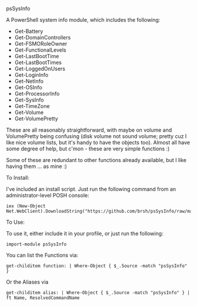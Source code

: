 psSysInfo

A PowerShell system info module, which includes the following:

* Get-Battery
* Get-DomainControllers
* Get-FSMORoleOwner
* Get-FunctionalLevels
* Get-LastBootTime
* Get-LastBootTimes
* Get-LoggedOnUsers
* Get-LoginInfo
* Get-NetInfo
* Get-OSInfo
* Get-ProcessorInfo
* Get-SysInfo
* Get-TimeZone
* Get-Volume
* Get-VolumePretty

These are all reasonably straightforward, with maybe on volume and VolumePretty being confusing (disk volume not sound volume; pretty cuz I like nice volume lists, but it's handy to have the objects too). Almost all have some degree of help, but c'mon - these are very simple functions :)

Some of these are redundant to other functions already available, but I like having them ... as mine :)


To Install:

I've included an install script. Just run the following command from an administrator-level POSH console:

```
iex (New-Object Net.WebClient).DownloadString("https://github.com/brsh/psSysInfo/raw/master/Install.ps1")
```

To Use:

To use it, either include it in your profile, or just run the following:

```
import-module psSysInfo
```

You can list the Functions via:

```
get-childitem function: | Where-Object { $_.Source -match "psSysInfo" }
```

Or the Aliases via

```
get-childitem alias: | Where-Object { $_.Source -match "psSysInfo" } | ft Name, ResolvedCommandName
```
